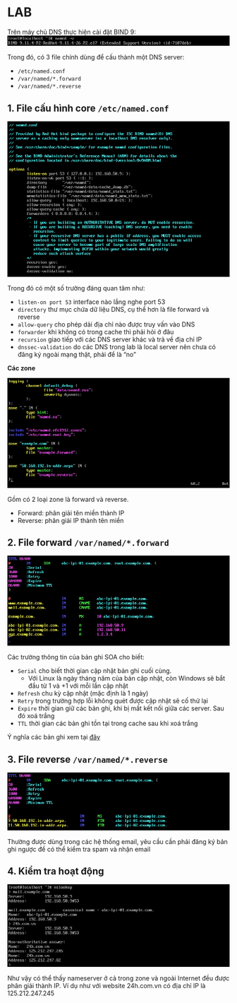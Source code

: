 # LAB
Trên máy chủ DNS thực hiện cài đặt BIND 9:
![Alt](https://raw.githubusercontent.com/huynp1999/huynp/master/pic/network/DNS/bind.PNG)

Trong đó, có 3 file chính dùng để cấu thành một DNS server:
- `/etc/named.conf`
- `/var/named/*.forward`
- `/var/named/*.reverse`

## 1. File cấu hình core `/etc/named.conf`
![Alt](https://raw.githubusercontent.com/huynp1999/huynp/master/pic/network/DNS/named1.PNG)

Trong đó có một số trường đáng quan tâm như:
- `listen-on port 53` interface nào lắng nghe port 53
- `directory` thư mục chứa dữ liệu DNS, cụ thể hơn là file forward và reverse
- `allow-query` cho phép dải địa chỉ nào được truy vấn vào DNS
- `forwarder` khi không có trong cache thì phải hỏi ở đâu
- `recursion` giao tiếp với các DNS server khác và trả về địa chỉ IP
- `dnssec-validation` do các DNS trong lab là local server nên chưa có đăng ký ngoài mạng thật, phải để là “no”


**Các zone**

![Alt](https://raw.githubusercontent.com/huynp1999/huynp/master/pic/network/DNS/named2.PNG)

Gồm có 2 loại zone là forward và reverse.
- Forward: phân giải tên miền thành IP
- Reverse: phân giải IP thành tên miền
## 2. File forward `/var/named/*.forward`
![Alt](https://raw.githubusercontent.com/huynp1999/huynp/master/pic/network/DNS/named3.PNG)

Các trường thông tin của bản ghi SOA cho biết:
- `Serial` cho biết thời gian cập nhật bản ghi cuối cùng.
  - Với Linux là ngày tháng năm của bản cập nhật, còn Windows sẽ bắt đầu từ 1 và +1 với mỗi lần cập nhật
- `Refresh` chu kỳ cập nhật (mặc định là 1 ngày)
- `Retry` trong trường hợp lỗi không quét được cập nhật sẽ cố thử lại
- `Expire` thời gian giữ các bản ghi, khi bị mất kết nối giữa các server. Sau đó xoá trắng
- `TTL` thời gian các bản ghi tồn tại trong cache sau khi xoá trắng

Ý nghĩa các bản ghi xem tại [đây](https://github.com/huynp1999/huynp/blob/master/Network/Protocols/DNS/DNS.md)

## 3. File reverse `/var/named/*.reverse`
![Alt](https://raw.githubusercontent.com/huynp1999/huynp/master/pic/network/DNS/named4.PNG)

Thường được dùng trong các hệ thống email, yêu cầu cần phải đăng ký bản ghi ngược để có thể kiểm tra spam và nhận email

## 4. Kiểm tra hoạt động
![Alt](https://raw.githubusercontent.com/huynp1999/huynp/master/pic/network/DNS/nslookup.PNG)

Như vậy có thể thấy nameserver ở cả trong zone và ngoài Internet đều được phân giải thành IP. Ví dụ như với website 24h.com.vn có địa chỉ IP là 125.212.247.245
